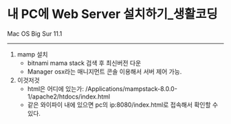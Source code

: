 # 내 PC에 Web Server 설치하기_생활코딩

Mac OS Big Sur 11.1

---

1. mamp 설치 
   - bitnami mama stack 검색 후 최신버전 다운
   - Manager osx라는 매니지먼트 콘솔 이용해서 서버 제어 가능.
2. 이것저것
   - html은 어디에 있는가: /Applications/mampstack-8.0.0-1/apache2/htdocs/index.html
   - 같은 와이파이 내에 있으면 pc의 ip:8080/index.html로 접속해서 확인할 수 있다.



